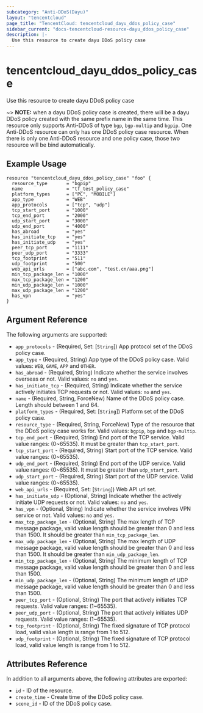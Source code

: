 ```yaml
---
subcategory: "Anti-DDoS(Dayu)"
layout: "tencentcloud"
page_title: "TencentCloud: tencentcloud_dayu_ddos_policy_case"
sidebar_current: "docs-tencentcloud-resource-dayu_ddos_policy_case"
description: |-
  Use this resource to create dayu DDoS policy case
---
```


# tencentcloud_dayu_ddos_policy_case

Use this resource to create dayu DDoS policy case

~> **NOTE:** when a dayu DDoS policy case is created, there will be a dayu DDoS policy created with the same prefix name in the same time. This resource only supports Anti-DDoS of type `bgp`, `bgp-multip` and `bgpip`. One Anti-DDoS resource can only has one DDoS policy case resource. When there is only one Anti-DDoS resource and one policy case, those two resource will be bind automatically.

## Example Usage

```hcl
resource "tencentcloud_dayu_ddos_policy_case" "foo" {
  resource_type       = "bgpip"
  name                = "tf_test_policy_case"
  platform_types      = ["PC", "MOBILE"]
  app_type            = "WEB"
  app_protocols       = ["tcp", "udp"]
  tcp_start_port      = "1000"
  tcp_end_port        = "2000"
  udp_start_port      = "3000"
  udp_end_port        = "4000"
  has_abroad          = "yes"
  has_initiate_tcp    = "yes"
  has_initiate_udp    = "yes"
  peer_tcp_port       = "1111"
  peer_udp_port       = "3333"
  tcp_footprint       = "511"
  udp_footprint       = "500"
  web_api_urls        = ["abc.com", "test.cn/aaa.png"]
  min_tcp_package_len = "1000"
  max_tcp_package_len = "1200"
  min_udp_package_len = "1000"
  max_udp_package_len = "1200"
  has_vpn             = "yes"
}
```

## Argument Reference

The following arguments are supported:

* `app_protocols` - (Required, Set: [`String`]) App protocol set of the DDoS policy case.
* `app_type` - (Required, String) App type of the DDoS policy case. Valid values: `WEB`, `GAME`, `APP` and `OTHER`.
* `has_abroad` - (Required, String) Indicate whether the service involves overseas or not. Valid values: `no` and `yes`.
* `has_initiate_tcp` - (Required, String) Indicate whether the service actively initiates TCP requests or not. Valid values: `no` and `yes`.
* `name` - (Required, String, ForceNew) Name of the DDoS policy case. Length should between 1 and 64.
* `platform_types` - (Required, Set: [`String`]) Platform set of the DDoS policy case.
* `resource_type` - (Required, String, ForceNew) Type of the resource that the DDoS policy case works for. Valid values: `bgpip`, `bgp` and `bgp-multip`.
* `tcp_end_port` - (Required, String) End port of the TCP service. Valid value ranges: (0~65535). It must be greater than `tcp_start_port`.
* `tcp_start_port` - (Required, String) Start port of the TCP service. Valid value ranges: (0~65535).
* `udp_end_port` - (Required, String) End port of the UDP service. Valid value ranges: (0~65535). It must be greater than `udp_start_port`.
* `udp_start_port` - (Required, String) Start port of the UDP service. Valid value ranges: (0~65535).
* `web_api_urls` - (Required, Set: [`String`]) Web API url set.
* `has_initiate_udp` - (Optional, String) Indicate whether the actively initiate UDP requests or not. Valid values: `no` and `yes`.
* `has_vpn` - (Optional, String) Indicate whether the service involves VPN service or not. Valid values: `no` and `yes`.
* `max_tcp_package_len` - (Optional, String) The max length of TCP message package, valid value length should be greater than 0 and less than 1500. It should be greater than `min_tcp_package_len`.
* `max_udp_package_len` - (Optional, String) The max length of UDP message package, valid value length should be greater than 0 and less than 1500. It should be greater than `min_udp_package_len`.
* `min_tcp_package_len` - (Optional, String) The minimum length of TCP message package, valid value length should be greater than 0 and less than 1500.
* `min_udp_package_len` - (Optional, String) The minimum length of UDP message package, valid value length should be greater than 0 and less than 1500.
* `peer_tcp_port` - (Optional, String) The port that actively initiates TCP requests. Valid value ranges: (1~65535).
* `peer_udp_port` - (Optional, String) The port that actively initiates UDP requests. Valid value ranges: (1~65535).
* `tcp_footprint` - (Optional, String) The fixed signature of TCP protocol load, valid value length is range from 1 to 512.
* `udp_footprint` - (Optional, String) The fixed signature of TCP protocol load, valid value length is range from 1 to 512.

## Attributes Reference

In addition to all arguments above, the following attributes are exported:

* `id` - ID of the resource.
* `create_time` - Create time of the DDoS policy case.
* `scene_id` - ID of the DDoS policy case.


